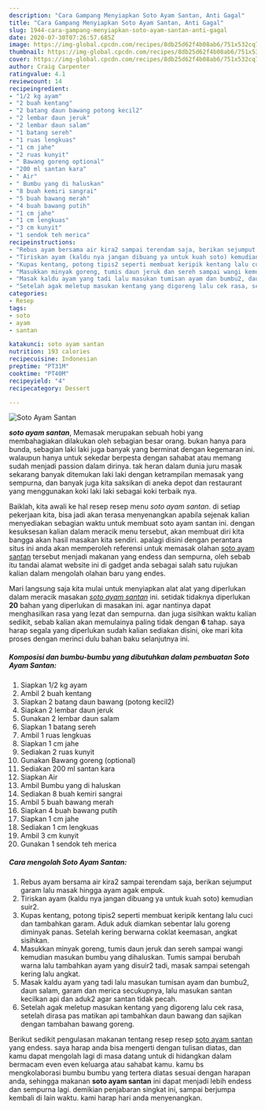 ```yaml
---
description: "Cara Gampang Menyiapkan Soto Ayam Santan, Anti Gagal"
title: "Cara Gampang Menyiapkan Soto Ayam Santan, Anti Gagal"
slug: 1944-cara-gampang-menyiapkan-soto-ayam-santan-anti-gagal
date: 2020-07-30T07:26:57.685Z
image: https://img-global.cpcdn.com/recipes/8db25d62f4b08ab6/751x532cq70/soto-ayam-santan-foto-resep-utama.jpg
thumbnail: https://img-global.cpcdn.com/recipes/8db25d62f4b08ab6/751x532cq70/soto-ayam-santan-foto-resep-utama.jpg
cover: https://img-global.cpcdn.com/recipes/8db25d62f4b08ab6/751x532cq70/soto-ayam-santan-foto-resep-utama.jpg
author: Craig Carpenter
ratingvalue: 4.1
reviewcount: 14
recipeingredient:
- "1/2 kg ayam"
- "2 buah kentang"
- "2 batang daun bawang potong kecil2"
- "2 lembar daun jeruk"
- "2 lembar daun salam"
- "1 batang sereh"
- "1 ruas lengkuas"
- "1 cm jahe"
- "2 ruas kunyit"
- " Bawang goreng optional"
- "200 ml santan kara"
- " Air"
- " Bumbu yang di haluskan"
- "8 buah kemiri sangrai"
- "5 buah bawang merah"
- "4 buah bawang putih"
- "1 cm jahe"
- "1 cm lengkuas"
- "3 cm kunyit"
- "1 sendok teh merica"
recipeinstructions:
- "Rebus ayam bersama air kira2 sampai terendam saja, berikan sejumput garam lalu masak hingga ayam agak empuk."
- "Tiriskan ayam (kaldu nya jangan dibuang ya untuk kuah soto) kemudian suir2."
- "Kupas kentang, potong tipis2 seperti membuat keripik kentang lalu cuci dan tambahkan garam. Aduk aduk diamkan sebentar lalu goreng diminyak panas. Setelah kering berwarna coklat keemasan, angkat sisihkan."
- "Masukkan minyak goreng, tumis daun jeruk dan sereh sampai wangi kemudian masukan bumbu yang dihaluskan. Tumis sampai berubah warna lalu tambahkan ayam yang disuir2 tadi, masak sampai setengah kering lalu angkat."
- "Masak kaldu ayam yang tadi lalu masukan tumisan ayam dan bumbu2, daun salam, garam dan merica secukupnya, lalu masukan santan kecilkan api dan aduk2 agar santan tidak pecah."
- "Setelah agak meletup masukan kentang yang digoreng lalu cek rasa, setelah dirasa pas matikan api tambahkan daun bawang dan sajikan dengan tambahan bawang goreng."
categories:
- Resep
tags:
- soto
- ayam
- santan

katakunci: soto ayam santan 
nutrition: 193 calories
recipecuisine: Indonesian
preptime: "PT31M"
cooktime: "PT40M"
recipeyield: "4"
recipecategory: Dessert

---
```



![Soto Ayam Santan](https://img-global.cpcdn.com/recipes/8db25d62f4b08ab6/751x532cq70/soto-ayam-santan-foto-resep-utama.jpg)

<b><i>soto ayam santan</i></b>, Memasak merupakan sebuah hobi yang membahagiakan dilakukan oleh sebagian besar orang. bukan hanya para bunda, sebagian laki laki juga banyak yang berminat dengan kegemaran ini. walaupun hanya untuk sekedar berpesta dengan sahabat atau memang sudah menjadi passion dalam dirinya. tak heran dalam dunia juru masak sekarang banyak ditemukan laki laki dengan ketrampilan memasak yang sempurna, dan banyak juga kita saksikan di aneka depot dan restaurant yang menggunakan koki laki laki sebagai koki terbaik nya.



Baiklah, kita awali ke hal resep resep menu <i>soto ayam santan</i>. di setiap pekerjaan kita, bisa jadi akan terasa menyenangkan apabila sejenak kalian menyediakan sebagian waktu untuk membuat soto ayam santan ini. dengan kesuksesan kalian dalam meracik menu tersebut, akan membuat diri kita bangga akan hasil masakan kita sendiri. apalagi disini dengan perantara situs ini anda akan memperoleh referensi untuk memasak olahan <u>soto ayam santan</u> tersebut menjadi makanan yang endess dan sempurna, oleh sebab itu tandai alamat website ini di gadget anda sebagai salah satu rujukan kalian dalam mengolah olahan baru yang endes.


Mari langsung saja kita mulai untuk menyiapkan alat alat yang diperlukan dalam meracik masakan <u><i>soto ayam santan</i></u> ini. setidak tidaknya diperlukan <b>20</b> bahan yang diperlukan di masakan ini. agar nantinya dapat menghasilkan rasa yang lezat dan sempurna. dan juga sisihkan waktu kalian sedikit, sebab kalian akan memulainya paling tidak dengan <b>6</b> tahap. saya harap segala yang diperlukan sudah kalian sediakan disini, oke mari kita proses dengan merinci dulu bahan baku selanjutnya ini.

<!--inarticleads1-->

##### Komposisi dan bumbu-bumbu yang dibutuhkan dalam pembuatan Soto Ayam Santan:

1. Siapkan 1/2 kg ayam
1. Ambil 2 buah kentang
1. Siapkan 2 batang daun bawang (potong kecil2)
1. Siapkan 2 lembar daun jeruk
1. Gunakan 2 lembar daun salam
1. Siapkan 1 batang sereh
1. Ambil 1 ruas lengkuas
1. Siapkan 1 cm jahe
1. Sediakan 2 ruas kunyit
1. Gunakan  Bawang goreng (optional)
1. Sediakan 200 ml santan kara
1. Siapkan  Air
1. Ambil  Bumbu yang di haluskan
1. Sediakan 8 buah kemiri sangrai
1. Ambil 5 buah bawang merah
1. Siapkan 4 buah bawang putih
1. Siapkan 1 cm jahe
1. Sediakan 1 cm lengkuas
1. Ambil 3 cm kunyit
1. Gunakan 1 sendok teh merica




<!--inarticleads2-->

##### Cara mengolah Soto Ayam Santan:

1. Rebus ayam bersama air kira2 sampai terendam saja, berikan sejumput garam lalu masak hingga ayam agak empuk.
1. Tiriskan ayam (kaldu nya jangan dibuang ya untuk kuah soto) kemudian suir2.
1. Kupas kentang, potong tipis2 seperti membuat keripik kentang lalu cuci dan tambahkan garam. Aduk aduk diamkan sebentar lalu goreng diminyak panas. Setelah kering berwarna coklat keemasan, angkat sisihkan.
1. Masukkan minyak goreng, tumis daun jeruk dan sereh sampai wangi kemudian masukan bumbu yang dihaluskan. Tumis sampai berubah warna lalu tambahkan ayam yang disuir2 tadi, masak sampai setengah kering lalu angkat.
1. Masak kaldu ayam yang tadi lalu masukan tumisan ayam dan bumbu2, daun salam, garam dan merica secukupnya, lalu masukan santan kecilkan api dan aduk2 agar santan tidak pecah.
1. Setelah agak meletup masukan kentang yang digoreng lalu cek rasa, setelah dirasa pas matikan api tambahkan daun bawang dan sajikan dengan tambahan bawang goreng.




Berikut sedikit pengulasan makanan tentang resep resep <u>soto ayam santan</u> yang endess. saya harap anda bisa mengerti dengan tulisan diatas, dan kamu dapat mengolah lagi di masa datang untuk di hidangkan dalam bermacam even even keluarga atau sahabat kamu. kamu bs mengkolaborasi bumbu bumbu yang tertera diatas sesuai dengan harapan anda, sehingga makanan <b>soto ayam santan</b> ini dapat menjadi lebih endess dan sempurna lagi. demikian penjabaran singkat ini, sampai berjumpa kembali di lain waktu. kami harap hari anda menyenangkan.
